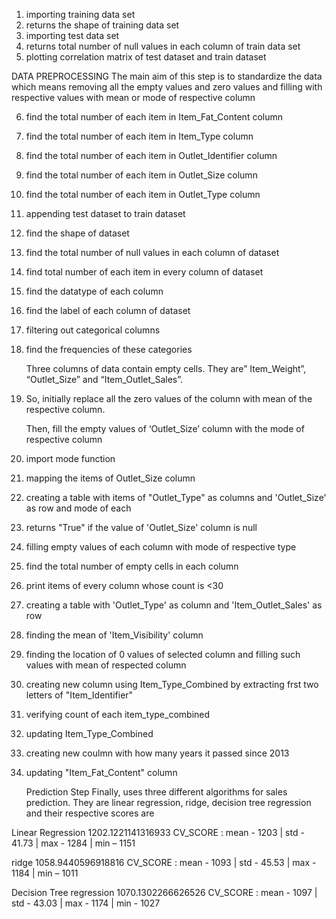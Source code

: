 1.	importing training data set
2.	returns the shape of training data set
3.	importing test data set
4.	returns total number of null values in each column of train data set
5.	plotting correlation matrix of test dataset and train dataset

  DATA PREPROCESSING
  The main aim of this step is to standardize the data which means removing all the empty values and zero values and filling with respective values with mean or mode of      respective column
  
  
6.	find the total number of each item in Item_Fat_Content column
7.	find the total number of each item in Item_Type column
8.	find the total number of each item in Outlet_Identifier column
9.	find the total number of each item in Outlet_Size column
10.	find the total number of each item in Outlet_Type column
11.	appending test dataset to train dataset
12.	find the shape of dataset
13.	find the total number of null values in each column of dataset
14.	find total number of each item in every column of dataset
15.	find the datatype of each column
16.	find the label of each column of dataset
17.	filtering out categorical columns 
18.	find the frequencies of these categories

    Three columns of data contain empty cells. They are” Item_Weight”, “Outlet_Size” and “Item_Outlet_Sales”.

19.	So, initially replace all the zero values of the column with mean of the respective column.

    Then, fill the empty values of ‘Outlet_Size’ column with the mode of respective column

20.	import mode function
21.	mapping the items of Outlet_Size column
22.	creating a table with items of "Outlet_Type" as columns and 'Outlet_Size' as row and mode of each
23.	returns "True" if the value of 'Outlet_Size' column is null
24.	filling empty values of each column with mode of respective type


25.	find the total number of empty cells in each column
26.	print items of every column whose count is <30
27.	creating a table with 'Outlet_Type' as column and 'Item_Outlet_Sales' as row
28.	finding the mean of 'Item_Visibility' column
29.	finding the location of 0 values of selected column and filling such values with mean of respected column
30.	creating new column using Item_Type_Combined by extracting frst two letters of "Item_Identifier"
31.	verifying count of each item_type_combined
32.	updating Item_Type_Combined
33.	creating new coulmn with how many years it passed since 2013
34.	updating "Item_Fat_Content" column

    Prediction Step
    Finally, uses three different algorithms for sales prediction. They are 
      linear regression,
      ridge,
      decision tree regression and their respective scores are
      
  Linear Regression
  1202.1221141316933
  CV_SCORE : mean - 1203 | std - 41.73 | max - 1284 | min – 1151

  ridge
  1058.9440596918816
  CV_SCORE : mean - 1093 | std - 45.53 | max - 1184 | min – 1011

  Decision Tree regression
  1070.1302266626526
  CV_SCORE : mean - 1097 | std - 43.03 | max - 1174 | min - 1027

